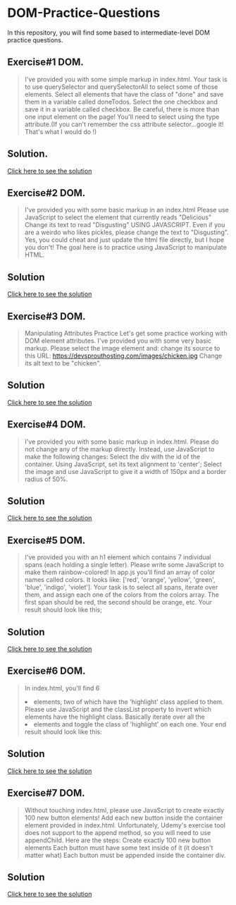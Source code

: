 # DOM-Practice-Questions
In this repository, you will find some based to intermediate-level DOM practice questions.

## Exercise#1 DOM.
> I've provided you with some simple markup in index.html. Your task is to use querySelector and querySelectorAll to select some of those elements. Select all elements that have the class of "done" and save them in a variable called doneTodos.
Select the one checkbox and save it in a variable called checkbox. Be careful, there is more than one input element on the page! You'll need to select using the type attribute.(If you can't remember the css attribute selector...google it! That's what I would do !)

## Solution.
<a href = "https://codepen.io/MuhammadShakir-dev/pen/rNoyXPJ">Click here to see the solution</a>

## Exercise#2 DOM.
> I've provided you with some basic markup in an index.html Please use JavaScript to select the <span> element that currently reads "Delicious" Change its text to read "Disgusting" USING JAVASCRIPT. Even if you are a weirdo who likes pickles, please change the text to "Disgusting". Yes, you could cheat and just update the html file directly, but I hope you don't!  The goal here is to practice using JavaScript to manipulate HTML.

## Solution
<a href = "https://codepen.io/MuhammadShakir-dev/pen/rNoyXbJ">Click here to see the solution</a>

## Exercise#3 DOM.
> Manipulating Attributes Practice Let's get some practice working with DOM element attributes. I've provided you with some very basic markup.  Please select the image element and: change its source to this URL: https://devsprouthosting.com/images/chicken.jpg Change its alt text to be "chicken".

## Solution
<a href="https://codepen.io/MuhammadShakir-dev/pen/abPJera">Click here to see the solution</a>

## Exercise#4 DOM.
> I've provided you with some basic markup in index.html.  Please do not change any of the markup directly.  Instead, use JavaScript to make the following changes: Select the div with the id of the container.  Using JavaScript, set its text alignment to 'center'; Select the image and use JavaScript to give it a width of 150px and a border radius of 50%.

## Solution
<a href="https://codepen.io/MuhammadShakir-dev/pen/RwEpXzb">Click here to see the solution</a>

## Exercise#5 DOM.
> I've provided you with an h1 element which contains 7 individual spans (each holding a single letter). Please write some JavaScript to make them rainbow-colored! In app.js you'll find an array of color names called colors.  It looks like: ['red', 'orange', 'yellow', 'green', 'blue', 'indigo', 'violet']. Your task is to select all spans, iterate over them, and assign each one of the colors from the colors array.  The first span should be red, the second should be orange, etc.   Your result should look like this;

## Solution
<a href="https://codepen.io/MuhammadShakir-dev/pen/yLGbBav">Click here to see the solution</a>

## Exercise#6 DOM.
> In index.html, you'll find 6 <li> elements, two of which have the 'highlight' class applied to them. Please use JavaScript and the classList property to invert which elements have the highlight class. Basically iterate over all the <li> elements and toggle the class of 'highlight' on each one.   Your end result should look like this:

## Solution
<a href="https://codepen.io/MuhammadShakir-dev/pen/PoXmYmG">Click here to see the solution</a>

## Exercise#7 DOM.
> Without touching index.html, please use JavaScript to create exactly 100 new button elements! Add each new button inside the container element provided in index.html.  Unfortunately, Udemy's exercise tool does not support to the append method, so you will need to use appendChild.  Here are the steps: Create exactly 100 new button elements Each button must have some text inside of it (it doesn't matter what) Each button must be appended inside the container div.

## Solution
<a href="https://codepen.io/MuhammadShakir-dev/pen/wvRdwrd">Click here to see the solution</a>
